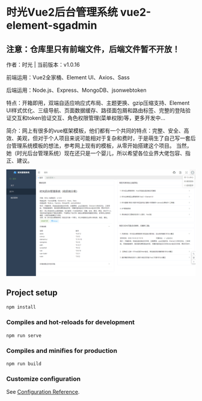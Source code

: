 # 时光Vue2后台管理系统 vue2-element-sgadmin

## 注意：仓库里只有前端文件，后端文件暂不开放！

作者：时光 | 当前版本：v1.0.16

前端运用：Vue2全家桶、Element UI、Axios、Sass

后端运用：Node.js、Express、MongoDB、jsonwebtoken

特点：开箱即用，双端自适应响应式布局、主题更换、gzip压缩支持、Element UI样式优化、三级导航、页面数据缓存、路径面包屑和路由标签、完整的登陆验证交互和token验证交互、角色权限管理(菜单权限)等，更多开发中...

简介：网上有很多的vue框架模板，他们都有一个共同的特点：完整、安全、高效、美观，但对于个人项目来说可能相对于复杂和费时，于是萌生了自己写一套后台管理系统模板的想法，参考网上现有的模板，从零开始搭建这个项目。
当然，她（时光后台管理系统）现在还只是一个婴儿，所以希望各位业界大佬包容、指正、建议。

![预览图](src/assets/img/预览图.png)

## Project setup
```
npm install
```

### Compiles and hot-reloads for development
```
npm run serve
```

### Compiles and minifies for production
```
npm run build
```

### Customize configuration
See [Configuration Reference](https://cli.vuejs.org/config/).
